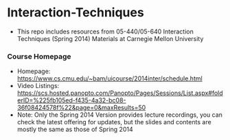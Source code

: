 # Interaction-Techniques
- This repo includes resources from 05-440/05-640 Interaction Techniques (Spring 2014) Materials at Carnegie Mellon University

### Course Homepage
- Homepage: https://www.cs.cmu.edu/~bam/uicourse/2014inter/schedule.html
- Video Listings: https://scs.hosted.panopto.com/Panopto/Pages/Sessions/List.aspx#folderID=%225fb105ed-f435-4a32-bc08-36f08424578f%22&page=0&maxResults=50
- Note: Only the Spring 2014 Version provides lecture recordings, you can check the latest offering for updates, but the slides and contents are mostly the same as those of Spring 2014
